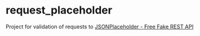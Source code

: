 # request_placeholder

Project for validation of requests to [JSONPlaceholder - Free Fake REST API](https://jsonplaceholder.typicode.com/)
